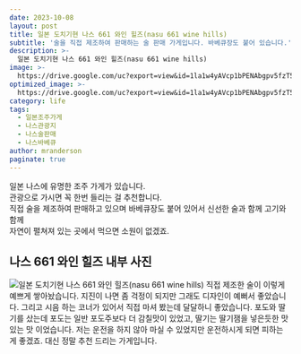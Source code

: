 ```yaml
---
date: 2023-10-08
layout: post
title: 일본 도치기현 나스 661 와인 힐즈(nasu 661 wine hills)
subtitle: '술을 직접 제조하여 판매하는 술 판매 가게입니다. 바베큐장도 붙어 있습니다.'
description: >-
  일본 도치기현 나스 661 와인 힐즈(nasu 661 wine hills)
image: >-
  https://drive.google.com/uc?export=view&id=1la1w4yAVcp1bPENAbgpv5fzT5K1BScE-
optimized_image: >-
  https://drive.google.com/uc?export=view&id=1la1w4yAVcp1bPENAbgpv5fzT5K1BScE-
category: life
tags:
  - 일본조주가게
  - 나스관광지
  - 나스술판매
  - 나스바베큐
author: mranderson
paginate: true
---
```

일본 나스에 유명한 조주 가게가 있습니다.  
관광으로 가시면 꼭 한번 들리는 걸 추천합니다.  
직접 술을 제조하여 판매하고 있으며 바베큐장도 붙어 있어서 신선한 술과 함께 고기와 함께  
자연이 펼쳐져 있는 곳에서 먹으면 소원이 없겠죠.  

## 나스 661 와인 힐즈 내부 사진
<img src="https://drive.google.com/uc?export=view&id=1qRLP10wqDCdRf-IiBhI88XpEe3mIfIgA"    alt="일본 도치기현 나스 661 와인 힐즈(nasu 661 wine hills)">
직접 제조한 술이 이렇게 예쁘게 쌓아놨습니다.  
지진이 나면 좀 걱정이 되지만 그래도 디자인이 예뻐서 좋았습니다.  
그리고 시음 하는 코너가 있어서 직접 마셔 봤는데 달달하니 좋았습니다.  
포도와 딸기를 샀는데 포도는 일반 포도주보다 더 감칠맛이 있었고,  
딸기는 딸기잼을 넣은듯한 맛있는 맛 이었습니다.  
저는 운전을 하지 않아 마실 수 있었지만 운전하시게 되면 피하는 게 좋겠죠.  
대신 정말 추천 드리는 가게입니다.